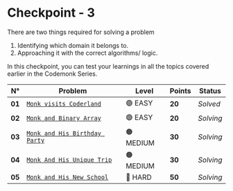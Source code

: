 # Checkpoint - 3

There are two things required for solving a problem

1. Identifying which domain it belongs to.
2. Approaching it with the correct algorithms/ logic.

In this checkpoint, you can test your learnings in all the topics covered earlier in the Codemonk Series.

| N°     | Problem                                                                  | Level     | Points | Status    |
| ------ | ------------------------------------------------------------------------ | --------- | ------ | --------- |
| **01** | [`Monk visits Coderland`](./Monk-visits-Coderland/README.md)             | 🟢 EASY   | **20** | _Solved_  |
| **02** | [`Monk and Binary Array`](./Monk-and-Binary-Array/README.md)             | 🟢 EASY   | **20** | _Solving_ |
| **03** | [`Monk and His Birthday Party`](./Monk-and-his-Birthday-Party/README.md) | 🟠 MEDIUM | **30** | _Solving_ |
| **04** | [`Monk And His Unique Trip`](./Monk-and-his-Unique-Trip/README.md)       | 🟠 MEDIUM | **30** | _Solving_ |
| **05** | [`Monk and His New School`](./Monk-and-his-New-School/README.md)         | 🔴 HARD   | **50** | _Solving_ |
